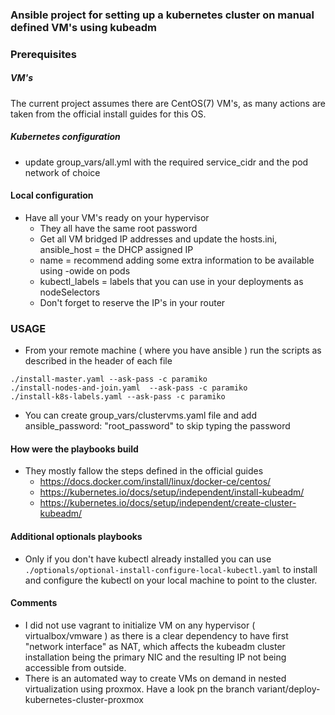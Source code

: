 ### Ansible project for setting up a kubernetes cluster on manual defined VM's using kubeadm

### Prerequisites

##### VM's 
The current project assumes there are CentOS(7) VM's, as many actions are taken from the official install guides for this OS.

##### Kubernetes configuration 
- update group_vars/all.yml with the required service_cidr and the pod network of choice

#### Local configuration
- Have all your VM's ready on your hypervisor
  - They all have the same root password
  - Get all VM bridged IP addresses and update the hosts.ini, ansible_host = the DHCP assigned IP
  - name = recommend adding some extra information to be available using -owide on pods
  - kubectl_labels = labels that you can use in your deployments as nodeSelectors
  - Don't forget to reserve the IP's in your router

### USAGE
- From your remote machine ( where you have ansible ) run the scripts as described in the header of each file 
```
./install-master.yaml --ask-pass -c paramiko
./install-nodes-and-join.yaml  --ask-pass -c paramiko
./install-k8s-labels.yaml --ask-pass -c paramiko
```
- You can create group_vars/clustervms.yaml file and add ansible_password: "root_password" to skip typing the password

 #### How were the playbooks build
- They mostly fallow the steps defined in the official guides 
  - https://docs.docker.com/install/linux/docker-ce/centos/
  - https://kubernetes.io/docs/setup/independent/install-kubeadm/
  - https://kubernetes.io/docs/setup/independent/create-cluster-kubeadm/
  
#### Additional optionals playbooks
- Only if you don't have kubectl already installed you can use `./optionals/optional-install-configure-local-kubectl.yaml` to install and configure the kubectl on your local machine to point to the cluster.

#### Comments
- I did not use vagrant to initialize VM on any hypervisor ( virtualbox/vmware ) as there is a clear dependency to have first "network interface" as NAT, 
which affects the kubeadm cluster installation being the primary NIC and the resulting IP not being accessible from outside.
- There is an automated way to create VMs on demand in nested virtualization using proxmox. Have a look pn the branch variant/deploy-kubernetes-cluster-proxmox